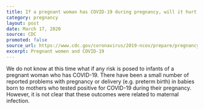 ```yaml
---
title: If a pregnant woman has COVID-19 during pregnancy, will it hurt the baby?
category: pregnancy
layout: post
date: March 17, 2020
source: CDC
promoted: false
source_url: https://www.cdc.gov/coronavirus/2019-ncov/prepare/pregnancy-breastfeeding.html
excerpt: Pregnant women and COVID-19
---
```


We do not know at this time what if any risk is posed to infants of a pregnant woman who has COVID-19. There have been a small number of reported problems with pregnancy or delivery (e.g. preterm birth) in babies born to mothers who tested positive for COVID-19 during their pregnancy. However, it is not clear that these outcomes were related to maternal infection.
